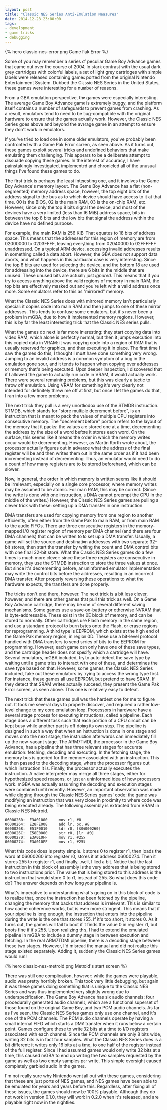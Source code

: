 ```yaml
---
layout: post
title: "Classic NES Series Anti-Emulation Measures"
date: 2014-12-28 23:00:00
tags:
- development
- game tricks
- debugging
---
```

{% hero classic-nes-error.png Game Pak Error %}

Some of you may remember a series of peculiar Game Boy Advance games that came out over the course of 2004. In stark contrast with the usual dark grey cartridges with colorful labels, a set of light grey cartridges with simple labels were released containing games ported from the original Nintendo Entertainment System. Dubbed the Classic NES Series in the United States, these games were interesting for a number of reasons.

From a GBA emulation perspective, the games were especially interesting. The average Game Boy Advance game is extremely buggy, and the platform itself contains a number of safeguards to prevent games from crashing. As a result, emulators tend to need to be bug-compatible with the original hardware to ensure that the games actually work. However, the Classic NES Series goes above and beyond the average game in an attempt to ensure they don't work in emulators.
<!--more-->
If you've tried to load one in some older emulators, you've probably been confronted with a Game Pak Error screen, as seen above. As it turns out, these games exploit several tricks and undefined behaviors that make emulating them challenging. This appears to be a deliberate attempt to dissuade copying these games. In the interest of accuracy, I have painstakingly investigated, implemented and chronicled all of the unusual things I've found these games to do.

The first trick is perhaps the least interesting one, and it involves the Game Boy Advance's memory layout. The Game Boy Advance has a flat (non-segmented) memory address space, however, the top eight bits of the address signal to the bus as to which device should have access to it at that time. 00 is the BIOS, 02 is the main RAM, 03 is the on-chip RAM, etc. However, since only the top 8 bits signal the device, and most of the devices have a very limited (less than 16 MiB) address space, bits in between the top 8 bits and the low bits that signal the address within the device have no defined purpose.

For example, the main RAM is 256 KiB. That equates to 18 bits of address space. This means that the addresses for this region of memory are from 02000000 to 0203FFFF, leaving everything from 02040000 to 02FFFFFF unaddressed. On a typical ARM device, accessing invalid addresses results in something called a data abort. However, the GBA does not support data aborts, and what happens in this particular case is very interesting. Since the top 8 bits are used for selecting the device, and the bottom 18 are used for addressing into the device, there are 6 bits in the middle that are unused. These unused bits are actually just *ignored*. This means that if you try to access anything above the valid regions of memory in main RAM, the top bits are effectively masked out and you're left with a valid address once more. Some emulators refer to this as "mirrored" memory.

What the Classic NES Series does with mirrored memory isn't particularly special: it copies code into main RAM and then jumps to one of these mirror addresses. This tends to confuse some emulators, but it's never been a problem in mGBA, due to how it implemented memory regions. However, this is by far the least interesting trick that the Classic NES series pulls.

What the games do next is far more interesting: they start copying data into video RAM, which alone is perfectly normal, but then it jumps execution into this copied data in VRAM: it was copying code into a region of RAM that is usually reserved for graphics, and then executing it in place. The first time I saw the games do this, I thought I must have done something very wrong. Jumping to an invalid address is a common symptom of a bug in the emulation gone sour, and it tends to happen when copying over addresses or memory that's being executed. Upon deeper inspection, I discovered that if I allowed the game to actually run code in VRAM, it would actually work. There were several remaining problems, but this was clearly a tactic to throw off emulation. Using VRAM for something it's very clearly not intended for definitely threw me off at first, but once I let the games do that, I ran into a few more problems.

The next trick they pull is a very unorthodox use of the STMDB instruction. STMDB, which stands for "store multiple decrement before", is an instruction that is meant to pack the values of multiple CPU registers into consecutive memory. The "decrement before" portion refers to the layout of the memory that it packs: the values are stored one at a time, decrementing the address by the size of a word before it stores each word. On the surface, this seems like it means the order in which the memory writes occur would be decrementing. However, as Martin Korth wrote about, the processor actually figures out in advance what the address of the final register will be and then writes them out in the same order as if it had been incrementing instead of decrementing. Thus, an emulator would need to do a count of how many registers are to be stored beforehand, which can be slower.

Now, in general, the order in which memory is written seems like it should be irrelevant, especially on a single core processor, where memory writes may be assumed to be atomic. For main RAM, this may be correct. (Since the write is done with one instruction, a DMA cannot preempt the CPU in the middle of the writes.) However, the Classic NES Series games are pulling a clever trick with these: setting up a DMA transfer in one instruction.

DMA transfers are used for copying memory from one region to another efficiently, often either from the Game Pak to main RAM, or from main RAM to the audio FIFOs. There are three consecutive registers in the memory-mapped I/O register region of memory per DMA channel (and there are four DMA channels) that can be written to to set up a DMA transfer. Usually, a game will set the source and destination addresses with two separate 32-bit stores, then start the transfer by writing the count and DMA control bits with one final 32-bit store. What the Classic NES Series games do a few times is much more clever: since these three registers are consecutive in memory, they use the STMDB instruction to store the three values at once. But since it's decrementing before, an uninformed emulator implementation may write the control bits before the addresses, resulting in an incorrect DMA transfer. After properly reversing these operations to what the hardware expects, the transfers are done properly.

The tricks don't end there, however. The next trick is a bit less clever, however, and there are other games that pull this trick as well. On a Game Boy Advance cartridge, there may be one of several different saving mechanisms. Some games use a save-on-battery or otherwise NVRAM that is byte-addressable. These exist in the 0E block of memory, and can be stored to normally. Other cartridges use Flash memory in the same region, and use a standard protocol to burn bytes onto the Flash, or erase regions for reprogramming. A third type is EEPROM, which exists at the high end of the Game Pak memory region, in region 0D. These use a bit-level protocol handled with DMA transfers to send series of bits to the EEPROM for programming. However, each game can only have one of these save types, and the cartridge header does not specify which a cartridge will have. Several emulators, mGBA included, try to auto-detect the save type by waiting until a game tries to interact with one of these, and determines the save type based on that. However, some games, the Classic NES Series included, fake out these emulators by trying to access the wrong type first. For instance, these games all use EEPROM, but pretend to have SRAM. If they detect that SRAM writes actually succeed, they present the Game Pak Error screen, as seen above. This one is relatively easy to defeat.

The next trick that these games pull was the hardest one for me to figure out. It took me several days to properly discover, and required a rather low-level change to my core emulation loop. Processors in hardware have a several stage process for executing instructions, called a pipeline. Each stage does a different task such that each portion of a CPU circuit can be kept busy while another part is off doing its own step. The pipeline is designed in such a way that when an instruction is done in one stage and moves onto the next stage, the instruction afterwards can immediately fill up the now-vacant stage. The ARM7TMDI, the processor in the Game Boy Advance, has a pipeline that has three relevant stages for accurate emulation: fetching, decoding and executing. In the fetching stage, the memory bus is queried for the memory associated with an instruction. This is then passed to the decoding stage, where the processor figures out which instruction it is. Finally, the processor actually executes the instruction. A na&iuml;ve interpreter may merge all three stages, either for hypothesized speed reasons, or just an uninformed idea of how processors work. mGBA was actually assuming the decoding and execution stages were combined until recently. However, an important observation was made while digging through the Classic NES Series games' code: the game was modifying an instruction that was very close in proximity to where code was being executed already. The following assembly is extracted from VRAM in Classic NES Metroid.

	06000260:  E3A01000     mov r1, #0
	06000264:  E28FE008     add lr, pc, #8
	06000268:  E51F0010     ldr r0, [$06000260]
	0600026C:  E58E0000     str r0, [lr, #0]
	06000270:  E3A010FF     mov r1, #255
	06000274:  E3A010FF     mov r1, #255

What this code does is pretty simple. It stores 0 to register r1, then loads the word at 06000260 into register r0, stores it at address 06000274. Then it stores 255 to register r1, and finally&hellip;well, I lied a bit. Notice that the last instruction in this block of assembly is the very address that is being stored to two instructions prior. The value that is being stored to this address is the instruction that would store 0 to r1, instead of 255. So what does this code do? The answer depends on how long your pipeline is.

What's imperative to understanding what's going on in this block of code is to realize that, once the instruction has been fetched by the pipeline, changing the memory that backs that address is irrelevant. This is similar to how cache coherence works, but is even more stringent. This means that if your pipeline is long enough, the instruction that enters into the pipeline during the write is the one that stores 255. If it's too short, it stores 0. As it turns out, the games will fail to boot if it finds the value 0 in register r1, but boots fine if it's 255. Upon realizing this, I had to extend the emulated pipeline in mGBA to include a dummy stage in between execution and fetching. In the real ARM7TDMI pipeline, there is a decoding stage between these two stages. However, I'd misread the manual and did not realize this stage existed separately. Adding it, suddenly the Classic NES Series games would run!

{% hero classic-nes-metroid.png Metroid's start screen %}

There was still one complication, however: while the games were playable, audio was pretty horribly broken. This took very little debugging, but again it was these games doing something that is unique to the Classic NES Series and was thus implemented very slightly wrong due to underspecification. The Game Boy Advance has six audio channels: four procedurally generated audio channels, which are a functional superset of those found on the original Game Boy, and two PCM audio channels. As far as I've seen, the Classic NES Series games only use one channel, and it's one of the PCM channels. The PCM audio channels operate by having a small internal FIFO which starts a DMA transfer when it runs below a certain point. Games configure these to write 32 bits at a time to I/O registers associated with each channel. Since the PCM channels are only 8 bits wide, writing 32 bits is in fact four samples. What the Classic NES Series does is a bit different: it writes only 16 bits at a time, to one half of the register instead of the full register. Since I had assumed games would only write 32 bits at a time, this caused mGBA to end up writing the two samples requested by the game as well as two empty samples per write. This simple oversight caused completely garbled audio in the games.

I'm not really sure why Nintendo went all out with these games, considering that these are just ports of NES games, and NES games have been able to be emulated for years and years before this. Regardless, after fixing all of these issues, the games should now be 100% playable. Although they do not work in version 0.1.0, they will work in 0.2.0 when it's released, and are playable right now in the nightlies.
